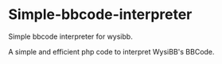 # Simple-bbcode-interpreter
Simple bbcode interpreter for wysibb.

A simple and efficient php code to interpret WysiBB's BBCode.

